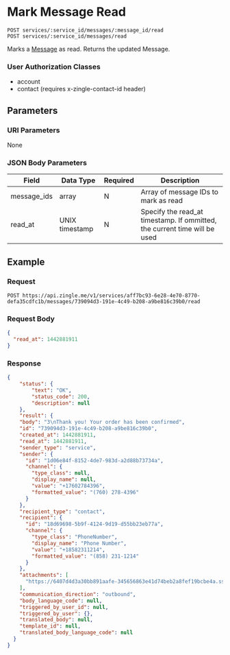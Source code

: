 # Mark Message Read

    POST services/:service_id/messages/:message_id/read
    POST services/:service_id/messages/read
    
Marks a [Message] as read. Returns the updated Message.

### User Authorization Classes 
* account
* contact (requires x-zingle-contact-id header)

## Parameters
### URI Parameters
None
### JSON Body Parameters
Field | Data Type | Required | Description
--- | --- | --- | ---
message_ids | array| N | Array of message IDs to mark as read
read_at | UNIX timestamp| N | Specify the read_at timestamp.  If ommitted, the current time will be used

## Example
### Request

    POST https://api.zingle.me/v1/services/aff7bc93-6e28-4e70-8770-defa35cdfc1b/messages/739094d3-191e-4c49-b208-a9be816c39b0/read
### Request Body 
```json
{
  "read_at": 1442881911
}
```
### Response
``` json
{
    "status": {
        "text": "OK",
        "status_code": 200,
        "description": null
    },
    "result": {
    "body": "3\nThank you! Your order has been confirmed",
    "id": "739094d3-191e-4c49-b208-a9be816c39b0",
    "created_at": 1442881911,
    "read_at": 1442881911,
    "sender_type": "service",
    "sender": {
      "id": "1d06e84f-8152-4de7-983d-a2d88b73734a",
      "channel": {
        "type_class": null,
        "display_name": null,
        "value": "+17602784396",
        "formatted_value": "(760) 278-4396"
      }
    },
    "recipient_type": "contact",
    "recipient": {
      "id": "18d69698-5b9f-4124-9d19-d55bb23eb77a",
      "channel": {
        "type_class": "PhoneNumber",
        "display_name": "Phone Number",
        "value": "+18582311214",
        "formatted_value": "(858) 231-1214"
      }
    },
    "attachments": [
      "https://6407d4d3a30bb891aafe-345656863e41d74beb2a8fef19bcbe4a.ssl.cf1.rackcdn.com/attachment_5713.gif"
    ],
    "communication_direction": "outbound",
    "body_language_code": null,
    "triggered_by_user_id": null,
    "triggered_by_user": {},
    "translated_body": null,
    "template_id": null,
    "translated_body_language_code": null
  }
}
```
[Message]: README.md
